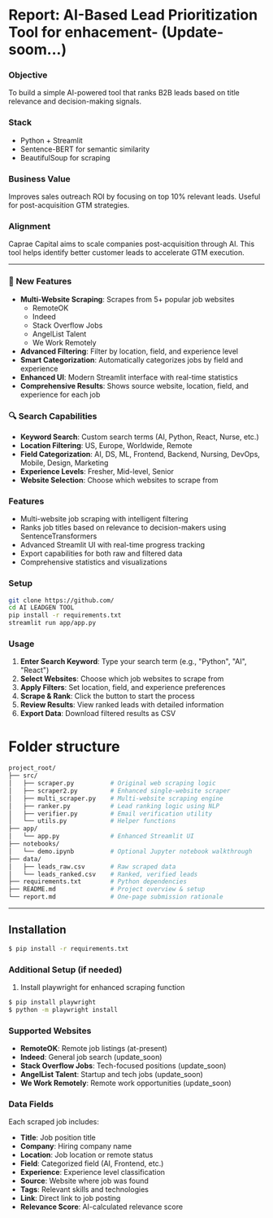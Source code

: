 

# Report: AI-Based Lead Prioritization Tool for enhacement- (Update-soom...)

### Objective
To build a simple AI-powered tool that ranks B2B leads based on title relevance and decision-making signals.

### Stack
- Python + Streamlit
- Sentence-BERT for semantic similarity
- BeautifulSoup for scraping

### Business Value
Improves sales outreach ROI by focusing on top 10% relevant leads. Useful for post-acquisition GTM strategies.

### Alignment
Caprae Capital aims to scale companies post-acquisition through AI. This tool helps identify better customer leads to accelerate GTM execution.

---


### 🚀 New Features
- **Multi-Website Scraping**: Scrapes from 5+ popular job websites
  - RemoteOK
  - Indeed
  - Stack Overflow Jobs
  - AngelList Talent
  - We Work Remotely
- **Advanced Filtering**: Filter by location, field, and experience level
- **Smart Categorization**: Automatically categorizes jobs by field and experience
- **Enhanced UI**: Modern Streamlit interface with real-time statistics
- **Comprehensive Results**: Shows source website, location, field, and experience for each job

### 🔍 Search Capabilities
- **Keyword Search**: Custom search terms (AI, Python, React, Nurse, etc.)
- **Location Filtering**: US, Europe, Worldwide, Remote
- **Field Categorization**: AI, DS, ML, Frontend, Backend, Nursing, DevOps, Mobile, Design, Marketing
- **Experience Levels**: Fresher, Mid-level, Senior
- **Website Selection**: Choose which websites to scrape from

### Features
- Multi-website job scraping with intelligent filtering
- Ranks job titles based on relevance to decision-makers using SentenceTransformers
- Advanced Streamlit UI with real-time progress tracking
- Export capabilities for both raw and filtered data
- Comprehensive statistics and visualizations

### Setup
```bash
git clone https://github.com/
cd AI LEADGEN TOOL
pip install -r requirements.txt
streamlit run app/app.py
```

### Usage
1. **Enter Search Keyword**: Type your search term (e.g., "Python", "AI", "React")
2. **Select Websites**: Choose which job websites to scrape from
3. **Apply Filters**: Set location, field, and experience preferences
4. **Scrape & Rank**: Click the button to start the process
5. **Review Results**: View ranked leads with detailed information
6. **Export Data**: Download filtered results as CSV

# Folder structure
```bash
project_root/
├── src/
│   ├── scraper.py          # Original web scraping logic
│   ├── scraper2.py         # Enhanced single-website scraper
│   ├── multi_scraper.py    # Multi-website scraping engine
│   ├── ranker.py           # Lead ranking logic using NLP
│   ├── verifier.py         # Email verification utility
│   └── utils.py            # Helper functions
├── app/
│   └── app.py              # Enhanced Streamlit UI
├── notebooks/
│   └── demo.ipynb          # Optional Jupyter notebook walkthrough
├── data/
│   ├── leads_raw.csv       # Raw scraped data
│   └── leads_ranked.csv    # Ranked, verified leads
├── requirements.txt        # Python dependencies
├── README.md               # Project overview & setup
└── report.md               # One-page submission rationale
```
---

## Installation

```bash
$ pip install -r requirements.txt
```

### Additional Setup (if needed)

  1. Install playwright for enhanced scraping function
  
  ```bash
  $ pip install playwright
  $ python -m playwright install
  ```

### Supported Websites
  - **RemoteOK**: Remote job listings (at-present)
  - **Indeed**: General job search (update_soon)
  - **Stack Overflow Jobs**: Tech-focused positions (update_soon)
  - **AngelList Talent**: Startup and tech jobs (update_soon)
  - **We Work Remotely**: Remote work opportunities (update_soon)

### Data Fields
Each scraped job includes:
- **Title**: Job position title
- **Company**: Hiring company name
- **Location**: Job location or remote status
- **Field**: Categorized field (AI, Frontend, etc.)
- **Experience**: Experience level classification
- **Source**: Website where job was found
- **Tags**: Relevant skills and technologies
- **Link**: Direct link to job posting
- **Relevance Score**: AI-calculated relevance score
